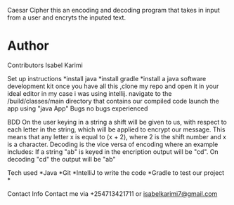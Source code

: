 Caesar Cipher
this an encoding and decoding program that takes in input from a user and encryts the inputed text.

Author
=======
Contributors
Isabel Karimi

Set up instructions
*install java *install gradle *install a java software development kit
once you have all this ,clone my repo and open it in your ideal editor in my case i was using intellij.
navigate to the /build/classes/main directory that contains our compiled code
launch the app using "java App"
Bugs
no bugs experienced

BDD
On the user keying in a string a shift will be given to us, with respect to each letter in the string, which will be applied to encrypt our message. This means that any letter x is equal to (x + 2), where 2 is the shift number and x is a character. Decoding is the vice versa of encoding where an example includes:
If a string "ab" is keyed in the encription output will be "cd". On decoding "cd" the output will be "ab"


Tech used
*Java *Git *IntelliJ to write the code *Gradle to test our project *

Contact Info
Contact me via +254713421711 or isabelkarimi7@gmail.com


